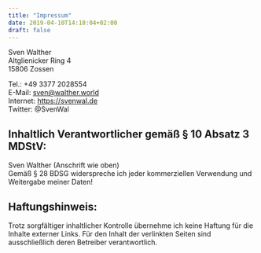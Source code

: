 ```yaml
---
title: "Impressum"
date: 2019-04-10T14:18:04+02:00
draft: false
---
```

Sven Walther  
Altglienicker Ring 4  
15806 Zossen

Tel.: +49 3377 2028554  
E-Mail: <sven@walther.world>  
Internet: <https://svenwal.de>  
Twitter: @SvenWal

## Inhaltlich Verantwortlicher gemäß § 10 Absatz 3 MDStV:
Sven Walther (Anschrift wie oben)  
Gemäß § 28 BDSG widerspreche ich jeder kommerziellen Verwendung und Weitergabe meiner Daten!

## Haftungshinweis:
Trotz sorgfältiger inhaltlicher Kontrolle übernehme ich keine Haftung für die Inhalte externer Links. Für den Inhalt der verlinkten Seiten sind ausschließlich deren Betreiber verantwortlich.
